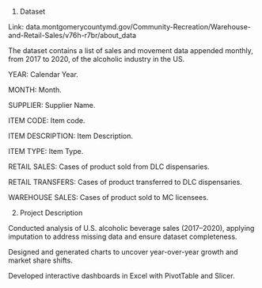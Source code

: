 1. Dataset

Link: data.montgomerycountymd.gov/Community-Recreation/Warehouse-and-Retail-Sales/v76h-r7br/about_data

The dataset contains a list of sales and movement data appended monthly, from 2017 to 2020, of the alcoholic industry in the US.

YEAR: Calendar Year.

MONTH: Month.

SUPPLIER: Supplier Name.

ITEM CODE: Item code.

ITEM DESCRIPTION: Item Description.

ITEM TYPE: Item Type.

RETAIL SALES: Cases of product sold from DLC dispensaries.

RETAIL TRANSFERS: Cases of product transferred to DLC dispensaries.

WAREHOUSE SALES: Cases of product sold to MC licensees.

2. Project Description

Conducted analysis of U.S. alcoholic beverage sales (2017–2020), applying imputation to address missing data and ensure dataset completeness.

Designed and generated charts to uncover year-over-year growth and market share shifts.

Developed interactive dashboards in Excel with PivotTable and Slicer.

